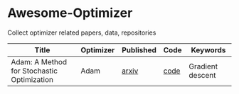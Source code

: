 # Awesome-Optimizer
Collect optimizer related papers, data, repositories

| Title                                           | Optimizer       | Published                                  | Code                                                         | Keywords                                                     |
| ---------------------- | ---------------------- | ------------------------------------------------------------ | ------------------------------------------------------------ | ------------------------------------------------------------ |
| Adam: A Method for Stochastic Optimization      | Adam            | [arxiv](https://arxiv.org/abs/1412.6980v9) | [code](https://paperswithcode.com/paper/adam-a-method-for-stochastic-optimization) | Gradient descent                       |
